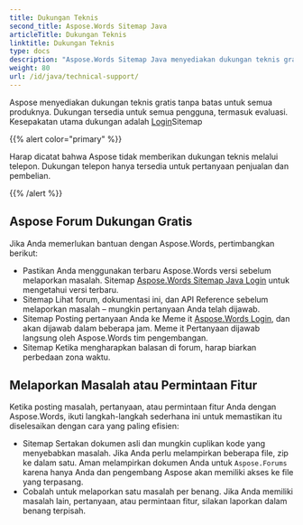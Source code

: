 ```yaml
---
title: Dukungan Teknis
second_title: Aspose.Words Sitemap Java
articleTitle: Dukungan Teknis
linktitle: Dukungan Teknis
type: docs
description: "Aspose.Words Sitemap Java menyediakan dukungan teknis gratis yang tersedia untuk semua pengguna. Silakan laporkan pertanyaan, isu, atau permintaan fitur menggunakan Aspose Free Support Forum."
weight: 80
url: /id/java/technical-support/
---
```


Aspose menyediakan dukungan teknis gratis tanpa batas untuk semua produknya. Dukungan tersedia untuk semua pengguna, termasuk evaluasi. Kesepakatan utama dukungan adalah [Login](https://forum.aspose.com/c/words/8)Sitemap

{{% alert color="primary" %}}

Harap dicatat bahwa Aspose tidak memberikan dukungan teknis melalui telepon. Dukungan telepon hanya tersedia untuk pertanyaan penjualan dan pembelian.

{{% /alert %}}

## Aspose Forum Dukungan Gratis

Jika Anda memerlukan bantuan dengan Aspose.Words, pertimbangkan berikut:

* Pastikan Anda menggunakan terbaru Aspose.Words versi sebelum melaporkan masalah. Sitemap [Aspose.Words Sitemap Java Login](https://releases.aspose.com/words/java/) untuk mengetahui versi terbaru.
* Sitemap Lihat forum, dokumentasi ini, dan API Reference sebelum melaporkan masalah – mungkin pertanyaan Anda telah dijawab.
* Sitemap Posting pertanyaan Anda ke Meme it [Aspose.Words Login](https://forum.aspose.com/c/words/8), dan akan dijawab dalam beberapa jam. Meme it Pertanyaan dijawab langsung oleh Aspose.Words tim pengembangan.
* Sitemap Ketika mengharapkan balasan di forum, harap biarkan perbedaan zona waktu.

## Melaporkan Masalah atau Permintaan Fitur

Ketika posting masalah, pertanyaan, atau permintaan fitur Anda dengan Aspose.Words, ikuti langkah-langkah sederhana ini untuk memastikan itu diselesaikan dengan cara yang paling efisien:

* Sitemap Sertakan dokumen asli dan mungkin cuplikan kode yang menyebabkan masalah. Jika Anda perlu melampirkan beberapa file, zip ke dalam satu. Aman melampirkan dokumen Anda untuk `Aspose.Forums` karena hanya Anda dan pengembang Aspose akan memiliki akses ke file yang terpasang.
* Cobalah untuk melaporkan satu masalah per benang. Jika Anda memiliki masalah lain, pertanyaan, atau permintaan fitur, silakan laporkan dalam benang terpisah.
